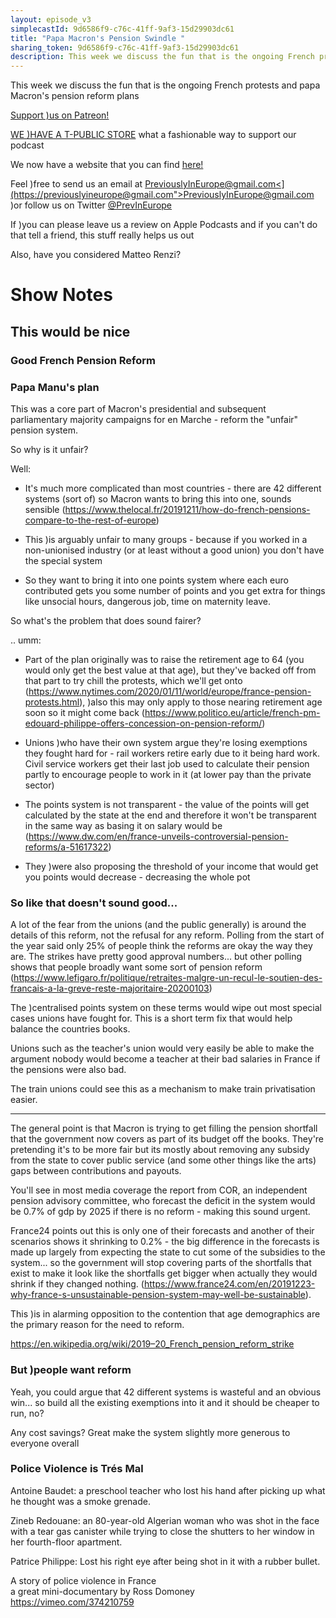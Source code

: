 ```yaml
---
layout: episode_v3
simplecastId: 9d6586f9-c76c-41ff-9af3-15d29903dc61
title: "Papa Macron's Pension Swindle "
sharing_token: 9d6586f9-c76c-41ff-9af3-15d29903dc61
description: This week we discuss the fun that is the ongoing French protests and papa Macron's pension reform plans
---
```


<p>This week we discuss the fun that is the ongoing French protests and papa Macron's pension reform plans</p><p><a href="[www.patreon.com](https://www.patreon.com/previouslyineurope">Support )us on Patreon!</a></p><p><a href="[www.teepublic.com](https://www.teepublic.com/user/previneurope">WE )HAVE A T-PUBLIC STORE</a> what a fashionable way to support our podcast</p><p>We now have a website that you can find <a href="[previouslyineurope.eu](http://previouslyineurope.eu/">here!</a></p><p>Feel )free to send us an email at <a href="[previouslyineurope@gmail.com">PreviouslyInEurope@gmail.com<](https://previouslyineurope@gmail.com">PreviouslyInEurope@gmail.com</a> )or follow us on Twitter <a href="[twitter.com](https://twitter.com/PrevInEurope">@PrevInEurope</a></p><p>If )you can please leave us a review on Apple Podcasts and if you can't do that tell a friend, this stuff really helps us out</p><p>Also, have you considered Matteo Renzi?</p><h1>Show Notes</h1><h2>This would be nice</h2><h3>Good French Pension Reform</h3><h3>Papa Manu's plan</h3><p>This was a core part of Macron's presidential and subsequent parliamentary majority campaigns for en Marche - reform the "unfair" pension system.</p><p>So why is it unfair?</p><p>Well:</p><ul><li><p>It's much more complicated than most countries - there are 42 different systems (sort of) so Macron wants to bring this into one, sounds sensible (<a href="[www.thelocal.fr](https://www.thelocal.fr/20191211/how-do-french-pensions-compare-to-the-rest-of-europe">https://www.thelocal.fr/20191211/how-do-french-pensions-compare-to-the-rest-of-europe</a>)</p></li><li><p>This )is arguably unfair to many groups - because if you worked in a non-unionised industry (or at least without a good union) you don't have the special system</p></li><li><p>So they want to bring it into one points system where each euro contributed gets you some number of points and you get extra for things like unsocial hours, dangerous job, time on maternity leave.</p></li></ul><p>So what's the problem that does sound fairer?</p><p>.. umm:</p><ul><li><p>Part of the plan originally was to raise the retirement age to 64 (you would only get the best value at that age), but they've backed off from that part to try chill the protests, which we'll get onto (<a href="[www.nytimes.com](https://www.nytimes.com/2020/01/11/world/europe/france-pension-protests.html">https://www.nytimes.com/2020/01/11/world/europe/france-pension-protests.html</a>), )also this may only apply to those nearing retirement age soon so it might come back (<a href="[www.politico.eu](https://www.politico.eu/article/french-pm-edouard-philippe-offers-concession-on-pension-reform/">https://www.politico.eu/article/french-pm-edouard-philippe-offers-concession-on-pension-reform/</a>)</p></li><li><p>Unions )who have their own system argue they're losing exemptions they fought hard for - rail workers retire early due to it being hard work. Civil service workers get their last job used to calculate their pension partly to encourage people to work in it (at lower pay than the private sector)</p></li><li><p>The points system is not transparent - the value of the points will get calculated by the state at the end and therefore it won't be transparent in the same way as basing it on salary would be (<a href="[www.dw.com](https://www.dw.com/en/france-unveils-controversial-pension-reforms/a-51617322">https://www.dw.com/en/france-unveils-controversial-pension-reforms/a-51617322</a>)</p></li><li><p>They )were also proposing the threshold of your income that would get you points would decrease - decreasing the whole pot</p></li></ul><h3>So like that doesn't sound good...</h3><p>A lot of the fear from the unions (and the public generally) is around the details of this reform, not the refusal for any reform. Polling from the start of the year said only 25% of people think the reforms are okay the way they are. The strikes have pretty good approval numbers... but other polling shows that people broadly want some sort of pension reform (<a href="[www.lefigaro.fr](https://www.lefigaro.fr/politique/retraites-malgre-un-recul-le-soutien-des-francais-a-la-greve-reste-majoritaire-20200103">https://www.lefigaro.fr/politique/retraites-malgre-un-recul-le-soutien-des-francais-a-la-greve-reste-majoritaire-20200103</a>)</p><p>The )centralised points system on these terms would wipe out most special cases unions have fought for. This is a short term fix that would help balance the countries books.</p><p>Unions such as the teacher's union would very easily be able to make the argument nobody would become a teacher at their bad salaries in France if the pensions were also bad.</p><p>The train unions could see this as a mechanism to make train privatisation easier.</p><hr /><p>The general point is that Macron is trying to get filling the pension shortfall that the government now covers as part of its budget off the books. They're pretending it's to be more fair but its mostly about removing any subsidy from the state to cover public service (and some other things like the arts) gaps between contributions and payouts.</p><p>You'll see in most media coverage the report from COR, an independent pension advisory committee, who forecast the deficit in the system would be 0.7% of gdp by 2025 if there is no reform - making this sound urgent.</p><p>France24 points out this is only one of their forecasts and another of their scenarios shows it shrinking to 0.2% - the big difference in the forecasts is made up largely from expecting the state to cut some of the subsidies to the system... so the government will stop covering parts of the shortfalls that exist to make it look like the shortfalls get bigger when actually they would shrink if they changed nothing. (<a href="[www.france24.com](https://www.france24.com/en/20191223-why-france-s-unsustainable-pension-system-may-well-be-sustainable">https://www.france24.com/en/20191223-why-france-s-unsustainable-pension-system-may-well-be-sustainable</a>).</p><p>This )is in alarming opposition to the contention that age demographics are the primary reason for the need to reform.</p><p><a href="[en.wikipedia.org](https://en.wikipedia.org/wiki/2019%E2%80%9320_French_pension_reform_strike">https://en.wikipedia.org/wiki/2019–20_French_pension_reform_strike</a></p><h3>But )people want reform</h3><p>Yeah, you could argue that 42 different systems is wasteful and an obvious win... so build all the existing exemptions into it and it should be cheaper to run, no?</p><p>Any cost savings? Great make the system slightly more generous to everyone overall</p><h3>Police Violence is Trés Mal</h3><p>Antoine Baudet: a preschool teacher who lost his hand after picking up what he thought was a smoke grenade.</p><p>Zineb Redouane: an 80-year-old Algerian woman who was shot in the face with a tear gas canister while trying to close the shutters to her window in her fourth-floor apartment.</p><p>Patrice Philippe: Lost his right eye after being shot in it with a rubber bullet.</p><p>A story of police violence in France<br />a great mini-documentary by Ross Domoney<br /><a href="https://vimeo.com/374210759">https://vimeo.com/374210759</a></p>
